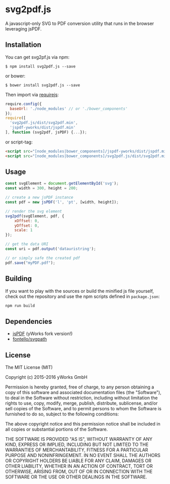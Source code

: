 # svg2pdf.js
A javascript-only SVG to PDF conversion utility that runs in the browser leveraging jsPDF.

## Installation
You can get svg2pf.js via npm:

```
$ npm install svg2pdf.js --save
```
or bower:
```
$ bower install svg2pdf.js --save
```

Then import via [requirejs](http://requirejs.org/):
```javascript
require.config({
  baseUrl: './node_modules' // or './bower_components'
});
require([
  'svg2pdf.js/dist/svg2pdf.min',
  'jspdf-yworks/dist/jspdf.min'
], function (svg2pdf, jsPDF) {...});
```

or script-tag:
```html
<script src="[node_modules|bower_components]/jspdf-yworks/dist/jspdf.min.js"></script>
<script src="[node_modules|bower_components]/svg2pdf.js/dist/svg2pdf.min.js"></script>
```

## Usage
```javascript
const svgElement = document.getElementById('svg');
const width = 300, height = 200;

// create a new jsPDF instance
const pdf = new jsPDF('l', 'pt', [width, height]);

// render the svg element
svg2pdf(svgElement, pdf, {
	xOffset: 0,
	yOffset: 0,
	scale: 1
});

// get the data URI
const uri = pdf.output('datauristring');

// or simply safe the created pdf
pdf.save("myPDF.pdf");
```

## Building

If you want to play with the sources or build the minified js file yourself, check out the repository and use the npm scripts defined in `package.json`:

```bash
npm run build
```

## Dependencies
 * [jsPDF](https://github.com/yWorks/jsPDF) (yWorks fork version!)
 * [fontello/svgpath](https://github.com/fontello/svgpath)

## License

The MIT License (MIT)

Copyright (c) 2015-2016 yWorks GmbH

Permission is hereby granted, free of charge, to any person obtaining a copy
of this software and associated documentation files (the "Software"), to deal
in the Software without restriction, including without limitation the rights
to use, copy, modify, merge, publish, distribute, sublicense, and/or sell
copies of the Software, and to permit persons to whom the Software is
furnished to do so, subject to the following conditions:

The above copyright notice and this permission notice shall be included in all
copies or substantial portions of the Software.

THE SOFTWARE IS PROVIDED "AS IS", WITHOUT WARRANTY OF ANY KIND, EXPRESS OR
IMPLIED, INCLUDING BUT NOT LIMITED TO THE WARRANTIES OF MERCHANTABILITY,
FITNESS FOR A PARTICULAR PURPOSE AND NONINFRINGEMENT. IN NO EVENT SHALL THE
AUTHORS OR COPYRIGHT HOLDERS BE LIABLE FOR ANY CLAIM, DAMAGES OR OTHER
LIABILITY, WHETHER IN AN ACTION OF CONTRACT, TORT OR OTHERWISE, ARISING FROM,
OUT OF OR IN CONNECTION WITH THE SOFTWARE OR THE USE OR OTHER DEALINGS IN THE
SOFTWARE.
